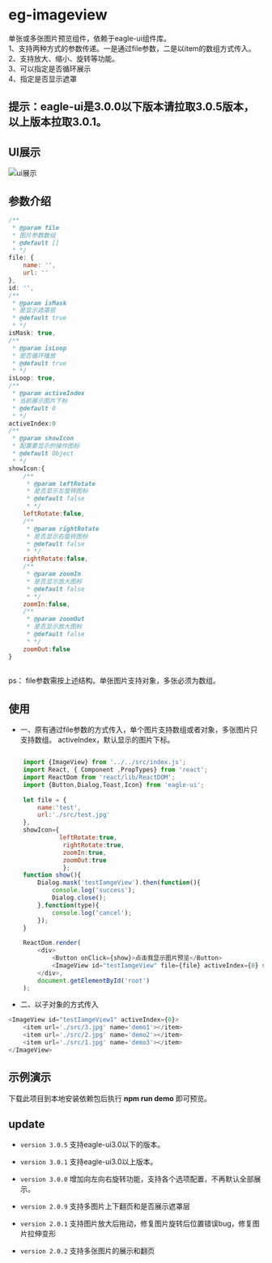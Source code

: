 # eg-imageview

单张或多张图片预览组件，依赖于eagle-ui组件库。   
1、支持两种方式的参数传递。一是通过file参数，二是以item的数组方式传入。   
2、支持放大、缩小、旋转等功能。    
3、可以指定是否循环展示   
4、指定是否显示遮罩

## 提示：eagle-ui是3.0.0以下版本请拉取3.0.5版本，以上版本拉取3.0.1。

## UI展示

![ui展示](example/img/test.gif)    

## 参数介绍   

```js
/**
 * @param file
 * 图片参数数组
 * @default []
 * */
file: {
    name: '',
    url: ''
},
id: '',
/**
 * @param isMask
 * 是显示遮罩层
 * @default true
 * */
isMask: true,
/**
 * @param isLoop
 * 是否循环播放
 * @default true
 * */
isLoop: true,
/**
 * @param activeIndex
 * 当前展示图片下标
 * @default 0
 * */
activeIndex:0
/**
 * @param showIcon
 * 配置要显示的操作图标
 * @default Object
 * */
showIcon:{
    /**
     * @param leftRotate
     * 是否显示左旋转图标
     * @default false
     * */
    leftRotate:false,
    /**
     * @param rightRotate
     * 是否显示右旋转图标
     * @default false
     * */
    rightRotate:false,
    /**
     * @param zoomIn
     * 是否显示放大图标
     * @default false
     * */
    zoomIn:false,
    /**
     * @param zoomOut
     * 是否显示放大图标
     * @default false
     * */
    zoomOut:false
}                                
            
```   

ps： file参数需按上述结构。单张图片支持对象，多张必须为数组。

## 使用

*   一、原有通过file参数的方式传入，单个图片支持数组或者对象，多张图片只支持数组。
    activeIndex，默认显示的图片下标。
```js

	import {ImageView} from '../../src/index.js';
    import React, { Component ,PropTypes} from 'react';
    import ReactDom from 'react/lib/ReactDOM';
    import {Button,Dialog,Toast,Icon} from 'eagle-ui';
    
    let file = {
        name:'test',
        url:'./src/test.jpg'
    },
    showIcon={
              leftRotate:true,
               rightRotate:true,
               zoomIn:true,
               zoomOut:true
               };
    function show(){
        Dialog.mask('testIamgeView').then(function(){
            console.log('success');
            Dialog.close();
        },function(type){
            console.log('cancel');
        });
    }
    
    ReactDom.render(
        <div>
            <Button onClick={show}>点击我显示图片预览</Button>
            <ImageView id="testIamgeView" file={file} activeIndex={0} showIcon={showIcon}/>
        </div>,
        document.getElementById('root')
    );

```   

*   二、以子对象的方式传入   


```js
<ImageView id="testIamgeView1" activeIndex={0}>
    <item url='./src/3.jpg' name='demo1'></item>
    <item url='./src/2.jpg' name='demo2'></item>
    <item url='./src/1.jpg' name='demo3'></item>
</ImageView>
```

## 示例演示

下载此项目到本地安装依赖包后执行 **npm run demo** 即可预览。

## update 

* `version 3.0.5` 支持eagle-ui3.0以下的版本。
* `version 3.0.1` 支持eagle-ui3.0以上版本。
* `version 3.0.0` 增加向左向右旋转功能，支持各个选项配置，不再默认全部展示。


* `version 2.0.9` 支持多图片上下翻页和是否展示遮罩层
* `version 2.0.1` 支持图片放大后拖动，修复图片旋转后位置错误bug，修复图片拉伸变形
* `version 2.0.2` 支持多张图片的展示和翻页 


